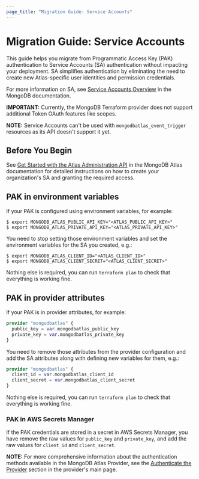```yaml
---
page_title: "Migration Guide: Service Accounts"
---
```


# Migration Guide: Service Accounts

This guide helps you migrate from Programmatic Access Key (PAK) authentication to Service
Accounts (SA) authentication without impacting your deployment. SA simplifies authentication by eliminating the need to create new Atlas-specific user identities and permission credentials.

For more information on SA, see [Service Accounts Overview](https://www.mongodb.com/docs/atlas/api/service-accounts-overview/) in the MongoDB documentation.

**IMPORTANT:**  Currently, the MongoDB Terraform provider does not support additional Token OAuth features like scopes.

**NOTE:** Service Accounts can't be used with `mongodbatlas_event_trigger` resources as its API doesn't support it yet.

## Before You Begin

See [Get Started with the Atlas Administration API](https://www.mongodb.com/docs/atlas/configure-api-access/#grant-programmatic-access-to-an-organization) in the MongoDB Atlas documentation for detailed instructions on how to create your organization's SA and granting the required access.

## PAK in environment variables

If your PAK is configured using environment variables, for example:
```shell
$ export MONGODB_ATLAS_PUBLIC_API_KEY="<ATLAS_PUBLIC_API_KEY>"
$ export MONGODB_ATLAS_PRIVATE_API_KEY="<ATLAS_PRIVATE_API_KEY>"
```

You need to stop setting those environment variables and set the environment variables for the SA you created, e.g.:
```shell
$ export MONGODB_ATLAS_CLIENT_ID="<ATLAS_CLIENT_ID>"
$ export MONGODB_ATLAS_CLIENT_SECRET="<ATLAS_CLIENT_SECRET>"
```

Nothing else is required, you can run `terraform plan` to check that everything is working fine.

## PAK in provider attributes

If your PAK is in provider attributes, for example:
```terraform
provider "mongodbatlas" {
  public_key = var.mongodbatlas_public_key
  private_key = var.mongodbatlas_private_key
}
```

You need to remove those attributes from the provider configuration and add the SA attributes along with defining new variables for them, e.g.:

```terraform
provider "mongodbatlas" {
  client_id = var.mongodbatlas_client_id
  client_secret = var.mongodbatlas_client_secret
}
```

Nothing else is required, you can run `terraform plan` to check that everything is working fine.

### PAK in AWS Secrets Manager

If the PAK credentials are stored in a secret in AWS Secrets Manager, you have remove the raw values for `public_key` and `private_key`, and add the raw values for `client_id` and `client_secret`.


**NOTE:** For more comprehensive information about the authentication methods available in the MongoDB Atlas Provider, see the [Authenticate the Provider](../#authenticate-the-provider) section in the provider's main page.
